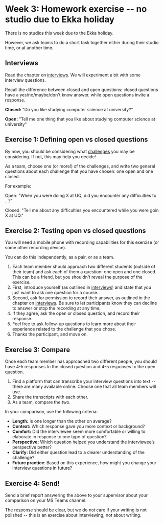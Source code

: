 # Week 3: Homework exercise -- no studio due to Ekka holiday

There is no studios this week due to the Ekka holiday.

However, we ask teams to do a short task together either during their studio time, or at another time.

## Interviews

Read the chapter on [interviews](sec:interviews). We will experiment a bit with some interview questions.

Recall the difference between closed and open questions: closed questions have a yes/no/maybe/don't know answer, while open questions invite a response.

**Closed:** "Do you like studying computer science at university?"

**Open:** "Tell me one thing that you like about studying computer science at university"

## Exercise 1: Defining open vs closed questions

By now, you should be considering what [challenges](sec:intro:challenges) you may be considering. If not, this may help you decide! 

As a team, choose one (or more!) of the challenges, and write two general questions about each challenge that you have chosen: one open and one closed.

For example:

Open: "When you were doing X at UQ, did you encounter any difficulties to ...?"

Closed: "Tell me about any difficulties you encountered while you were goin X at UQ." 

## Exercise 2: Testing open vs closed questions

You will need a mobile phone with recording capabilities for this exercise (or some other recording device).

You can do this independently, as a pair, or as a team.

1. Each team member should approach two different students (outside of their team) and ask each of them a question: one open and one closed. This can be a friend, but you shouldn't reveal the purpose of the exercise.
2. First, introduce yourself (as outlined in [interviews](sec:interviews)) and state that you just want to ask one question for a course.
3. Second, ask for permission to record their answer, as outlined in the chapter on [interviews](sec:interviews). Be sure to let participants know they can decline to answer or stop the recording at any time.
4. If they agree, ask the open or closed question, and record their response.
5. Feel free to ask follow-up questions to learn more about their experience related to the challenge that you chose.
6. Thanks the participant, and move on.

## Exercise 3: Compare

Once each team member has approached two different people, you should have 4-5 responses to the closed question and 4-5 responses to the open question.

1. Find a platform that can transcribe your interview questions into text -- there are many available online. Choose one that all team members will use.
2. Share the transcripts with each other.
3. As a team, compare the two.

In your comparison, use the following criteria:
* **Length:** Is one longer than the other on average?
* **Context:** Which response gave you more context or background?
* **Comfort:** Did the interviewee seem more comfortable or willing to elaborate in response to one type of question?
* **Perspective:** Which question helped you understand the interviewee’s perspective better?
* **Clarify:** Did either question lead to a clearer understanding of the challenge?
* **Future practice**: Based on this experience, how might you change your interview questions in future?

## Exercise 4: Send!

Send a brief report answering the above to your supervisor about your comparison on your MS Teams channel.

The response should be clear, but we do not care if your writing is not polished -- this is an exercise about interviewing, not about writing.